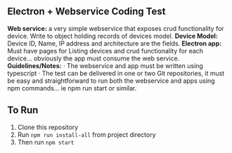 ## Electron + Webservice Coding Test
**Web service:** a very simple webservice that exposes crud functionality for device. Write to object holding records of devices model.
**Device Model:** Device ID, Name, IP address and architecture are the fields.
**Electron app:** Must have pages for Listing devices and crud functionality for each device… obviously the app must consume the web service.
**Guidelines/Notes:**
· The webservice and app must be written using typescript
· The test can be delivered in one or two Git repositories, it must be easy and straightforward to run both the webservice and apps using npm commands… ie npm run start or similar.
## To Run
 1. Clone this repository
 2. Run `npm run install-all` from project directory
 3. Then run `npm start`

